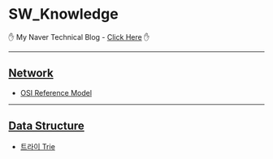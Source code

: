 # SW_Knowledge

&#9995; My Naver Technical Blog - [Click Here][bloglink] &#9995;


<hr>

## [Network][Network-header]

- [OSI Reference Model][Network-1]

<hr>

## [Data Structure][DataStructure-header]

- [트라이 Trie][DataStructure-1]



[bloglink]: https://blog.naver.com/aservmz "Go My Blog"
[Network-header]: https://blog.naver.com/aservmz/222273195172 "Network Header"
[Network-1]: https://blog.naver.com/aservmz/222273195172 "OSI Reference Model"

[DataStructure-header]: https://blog.naver.com/aservmz "DataStructure Header"
[DataStructure-1]: https://blog.naver.com/aservmz/222277491970 "트라이 Trie"
